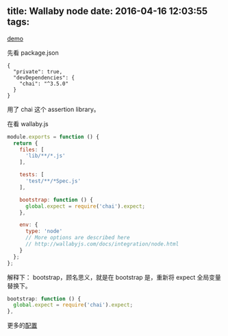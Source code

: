 title: Wallaby node
date: 2016-04-16 12:03:55
tags:
---

[demo](https://github.com/shanehsi/wallaby-node-iojs-sample)

先看 package.json

```
{
  "private": true,
  "devDependencies": {
    "chai": "^3.5.0"
  }
}
```

用了 chai 这个 assertion library。

在看 wallaby.js

```js
module.exports = function () {
  return {
    files: [
      'lib/**/*.js'
    ],

    tests: [
      'test/**/*Spec.js'
    ],

    bootstrap: function () {
      global.expect = require('chai').expect;
    },

    env: {
      type: 'node'
      // More options are described here
      // http://wallabyjs.com/docs/integration/node.html
    }
  };
};
```

解释下： bootstrap，顾名思义，就是在 bootstrap 是，重新将 expect 全局变量替换下。

```js
bootstrap: function () {
  global.expect = require('chai').expect;
},
```

更多的[配置](http://wallabyjs.com/docs/integration/node.html)

